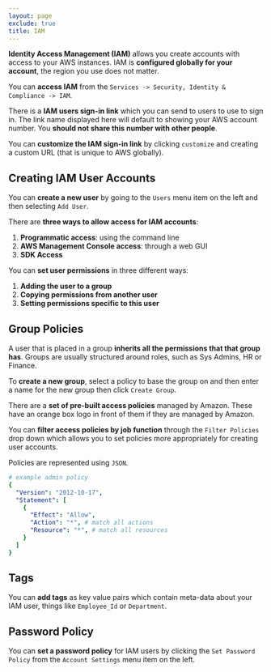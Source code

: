 ```yaml
---
layout: page
exclude: true
title: IAM
---
```


**Identity Access Management (IAM)** allows you create accounts with access to your AWS instances. IAM is **configured globally for your account**, the region you use does not matter.

You can **access IAM** from the `Services -> Security, Identity & Compliance -> IAM`.

There is a **IAM users sign-in link** which you can send to users to use to sign in. The link name displayed here will default to showing your AWS account number. You **should not share this number with other people**.

You can **customize the IAM sign-in link** by clicking `customize` and creating a custom URL (that is unique to AWS globally).

## Creating IAM User Accounts

You can **create a new user** by going to the `Users` menu item on the left and then selecting `Add User`.

There are **three ways to allow access for IAM accounts**:

1. **Programmatic access**: using the command line
2. **AWS Management Console access**: through a web GUI
3. **SDK Access**

You can **set user permissions** in three different ways:

1. **Adding the user to a group**
2. **Copying permissions from another user**
3. **Setting permissions specific to this user**

## Group Policies

A user that is placed in a group **inherits all the permissions that that group has**. Groups are usually structured around roles, such as Sys Admins, HR or Finance.

To **create a new group**, select a policy to base the group on and then enter a name for the new group then click `Create Group`.

There are a **set of pre-built access policies** managed by Amazon. These have an orange box logo in front of them if they are managed by Amazon.

You can **filter access policies by job function** through the `Filter Policies` drop down which allows you to set policies more appropriately for creating user accounts.

Policies are represented using `JSON`.
```yaml
# example admin policy
{
  "Version": "2012-10-17",
  "Statement": [
    {
      "Effect": "Allow",
      "Action": "*", # match all actions
      "Resource": "*", # match all resources
    }
  ]
}
```

## Tags

You can **add tags** as key value pairs which contain meta-data about your IAM user, things like `Employee_Id` or `Department`.

## Password Policy

You can **set a password policy** for IAM users by clicking the `Set Password Policy` from the `Account Settings` menu item on the left.